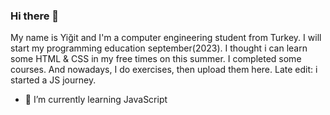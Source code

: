 ### Hi there 👋
My name is Yiğit and I'm a computer engineering student from Turkey. I will start my programming education september(2023).
I thought i can learn some HTML & CSS in my free times on this summer. I completed some courses. And nowadays, I do exercises, then upload them here.
Late edit: i started a JS journey.
- 🌱 I’m currently learning JavaScript

<!--
**yigitdogann/yigitdogann** is a ✨ _special_ ✨ repository because its `README.md` (this file) appears on your GitHub profile.

Here are some ideas to get you started:

- 🔭 I’m currently working on ...
 ...
- 👯 I’m looking to collaborate on ...
- 🤔 I’m looking for help with ...
- 💬 Ask me about ...
- 📫 How to reach me: ...
- 😄 Pronouns: ...
- ⚡ Fun fact: ...
-->
